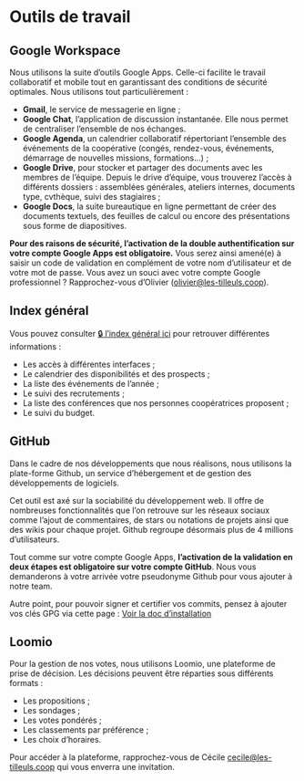 # Outils de travail

## Google Workspace

Nous utilisons la suite d’outils Google Apps. Celle-ci facilite le travail collaboratif et mobile tout en garantissant des conditions de sécurité optimales. Nous utilisons tout particulièrement :

- **Gmail**, le service de messagerie en ligne ;
- **Google Chat**, l’application de discussion instantanée. Elle nous permet de centraliser l’ensemble de nos échanges.
- **Google Agenda**, un calendrier collaboratif répertoriant l’ensemble des événements de la coopérative (congés, rendez-vous, événements, démarrage de nouvelles missions, formations…) ;
- **Google Drive**, pour stocker et partager des documents avec les membres de l’équipe. Depuis le drive d’équipe, vous trouverez l’accès à différents dossiers : assemblées générales, ateliers internes, documents type, cvthèque, suivi des stagiaires ;
- **Google Docs**, la suite bureautique en ligne permettant de créer des documents textuels, des feuilles de calcul ou encore des présentations sous forme de diapositives.

**Pour des raisons de sécurité, l’activation de la double authentification sur votre compte Google Apps est obligatoire.** Vous serez ainsi amené(e) à saisir un code de validation en complément de votre nom d’utilisateur et de votre mot de passe. Vous avez un souci avec votre compte Google professionnel ? Rapprochez-vous d’Olivier (olivier@les-tilleuls.coop).

## Index général

Vous pouvez consulter [🔒 l’index général ici](https://docs.google.com/document/d/1bOFmYTTth8Yq3SmKGM8YzXu-abe-_nrZteZDkmZK0GY/edit) pour retrouver différentes informations :

- Les accès à différentes interfaces ;
- Le calendrier des disponibilités et des prospects ;
- La liste des événements de l’année ;
- Le suivi des recrutements ;
- La liste des conférences que nos personnes coopératrices proposent ;
- Le suivi du budget.

## GitHub

Dans le cadre de nos développements que nous réalisons, nous utilisons la plate-forme Github, un service d’hébergement et de gestion des développements de logiciels.

Cet outil est axé sur la sociabilité du développement web. Il offre de nombreuses fonctionnalités que l’on retrouve sur les réseaux sociaux comme l’ajout de commentaires, de stars ou notations de projets ainsi que des wikis pour chaque projet. Github regroupe désormais plus de 4 millions d’utilisateurs.

Tout comme sur votre compte Google Apps, **l’activation de la validation en deux étapes est obligatoire sur votre compte GitHub**.
Nous vous demanderons à votre arrivée votre pseudonyme Github pour vous ajouter à notre team.

Autre point, pour pouvoir signer et certifier vos commits, pensez à ajouter vos clés GPG via cette page : [Voir la doc d’installation](/onboarding/installation.md#git)

## Loomio

Pour la gestion de nos votes, nous utilisons Loomio, une plateforme de prise de décision.
Les décisions peuvent être réparties sous différents formats :

- Les propositions ;
- Les sondages ;
- Les votes pondérés ;
- Les classements par préférence ;
- Les choix d’horaires.

Pour accéder à la plateforme, rapprochez-vous de Cécile cecile@les-tilleuls.coop qui vous enverra une invitation.
